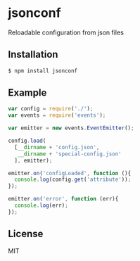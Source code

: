# jsonconf

 Reloadable configuration from json files

## Installation

```sh
$ npm install jsonconf
```

## Example

```js
var config = require('./');
var events = require('events');

var emitter = new events.EventEmitter();

config.load(
  [__dirname + 'config.json',
   __dirname + 'special-config.json'
  ], emitter);

emitter.on('configLoaded', function (){
  console.log(config.get('attribute'));
});

emitter.on('error', function (err){
  console.log(err);
});
```

## License

  MIT